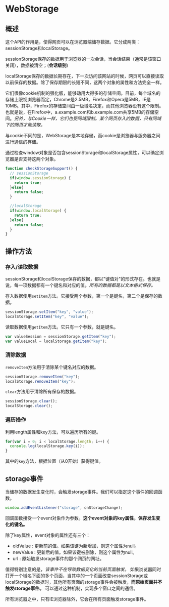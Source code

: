 # WebStorage
## 概述
这个API的作用是，使得网页可以在浏览器端储存数据。它分成两类：sessionStorage和localStorage。

sessionStorage保存的数据用于浏览器的一次会话，当会话结束（通常是该窗口关闭），数据被清空；(**会话级别**)

localStorage保存的数据长期存在，下一次访问该网站的时候，网页可以直接读取以前保存的数据。除了保存期限的长短不同，这两个对象的属性和方法完全一样。

它们很像cookie机制的强化版，能够动用大得多的存储空间。目前，每个域名的存储上限视浏览器而定，Chrome是2.5MB，Firefox和Opera是5MB，IE是10MB。其中，Firefox的存储空间由一级域名决定，而其他浏览器没有这个限制。也就是说，在Firefox中，a.example.com和b.example.com共享5MB的存储空间。_另外，与Cookie一样，它们也受同域限制。某个网页存入的数据，只有同域下的网页才能读取。_

与cookie不同的是，WebStorage是本地存储，而cookie是浏览器与服务器之间进行通信的存储。

通过检查window对象是否包含sessionStorage和localStorage属性，可以确定浏览器是否支持这两个对象。

```js
function checkStorageSupport() {
  // sessionStorage
  if(window.sessionStorage) {
    return true;
  }else{
    return false;
  }

  //localStorage
  if(window.localStorage) {
    return true;
  }else{
    return false;
  }
}
```

## 操作方法
### 存入/读取数据
sessionStorage和localStorage保存的数据，都以"键值对"的形式存在。也就是说，每一项数据都有一个键名和对应的值。_所有的数据都是以文本格式保存。_

存入数据使用`setItem`方法。它接受两个参数，第一个是键名，第二个是保存的数据。

```js
sessionStorage.setItem("key", "value");
localStorage.setItem("key", "value");
```

读取数据使用`getItem`方法。它只有一个参数，就是键名。

```js
var valueSession = sessionStorage.getItem("key");
var valueLocal = localStorage.getItem("key");
```

### 清除数据
`removeItem`方法用于清除某个键名对应的数据。

```js
sessionStorage.removeItem("key");
localStorage.removeItem("key");
```

`clear`方法用于清除所有保存的数据。

```js
sessionStorage.clear();
localStorage.clear();
```

### 遍历操作
利用length属性和key方法，可以遍历所有的键。

```js
for(var i = 0; i < localStorage.length; i++) {
  console.log(localStorage.key(i));
}
```

其中的`key`方法，根据位置（从0开始）获得键值。

## storage事件
当储存的数据发生变化时，会触发storage事件。我们可以指定这个事件的回调函数。

```js
window.addEventListener("storage", onStorageChange);
```

回调函数接受一个event对象作为参数。**这个event对象的key属性，保存发生变化的键名。**

除了key属性，event对象的属性还有三个：
- oldValue : 更新前的值。如果该键为新增加，则这个属性为null。
- newValue : 更新后的值。如果该键被删除，则这个属性为null。
- url : 原始触发storage事件的那个网页的网址。

值得特别注意的是，_该事件不在导致数据变化的当前页面触发。_ 如果浏览器同时打开一个域名下面的多个页面，当其中的一个页面改变sessionStorage或localStorage的数据时，其他所有页面的storage事件会被触发，**而原始页面并不触发storage事件。** 可以通过这种机制，实现多个窗口之间的通信。

所有浏览器之中，只有IE浏览器除外，它会在所有页面触发storage事件。
